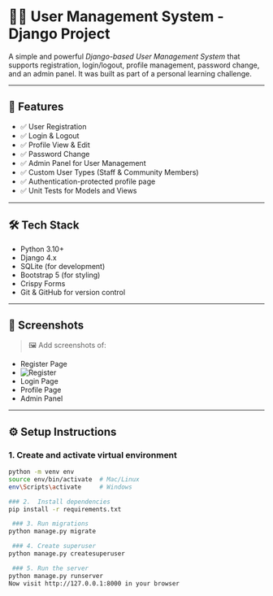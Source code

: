 # 🧑‍💼 User Management System - Django Project

A simple and powerful *Django-based User Management System* that supports registration, login/logout, profile management, password change, and an admin panel. It was built as part of a personal learning challenge.

---

## 🚀 Features

- ✅ User Registration
- ✅ Login & Logout
- ✅ Profile View & Edit
- ✅ Password Change
- ✅ Admin Panel for User Management
- ✅ Custom User Types (Staff & Community Members)
- ✅ Authentication-protected profile page
- ✅ Unit Tests for Models and Views

---

## 🛠 Tech Stack

- Python 3.10+
- Django 4.x
- SQLite (for development)
- Bootstrap 5 (for styling)
- Crispy Forms
- Git & GitHub for version control

---

## 📸 Screenshots

> 🖼 Add screenshots of:
- Register Page
- ![Register]("/Register-page.png)
- Login Page
- Profile Page
- Admin Panel

---

## ⚙ Setup Instructions

### 1. Create and activate virtual environment
```bash
python -m venv env
source env/bin/activate  # Mac/Linux
env\Scripts\activate     # Windows

### 2.  Install dependencies
pip install -r requirements.txt

 ### 3. Run migrations
python manage.py migrate

 ### 4. Create superuser
python manage.py createsuperuser

 ### 5. Run the server
python manage.py runserver
Now visit http://127.0.0.1:8000 in your browser
